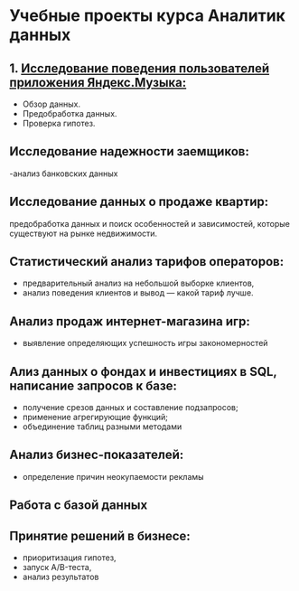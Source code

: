 # Учебные проекты курса Аналитик данных

## 1. [Исследование поведения пользователей приложения Яндекс.Музыка:](https://github.com/romanzaytsew/DA-projects/blob/main/Исследование%20поведения%20пользователей%20приложения%20Яндекс.Музыка)
- Обзор данных.
- Предобработка данных.
- Проверка гипотез.
## Исследование надежности заемщиков:
-анализ банковских данных
## Исследование данных о продаже квартир:
предобработка данных и поиск особенностей и зависимостей, которые существуют на рынке недвижимости.
## Статистический анализ тарифов операторов:
- предварительный анализ на небольшой выборке клиентов,
- анализ поведения клиентов и вывод — какой тариф лучше.
## Анализ продаж интернет-магазина игр:
- выявление определяющих успешность игры закономерностей
## Ализ данных о фондах и инвестициях в SQL, написание запросов к базе:
- получение срезов данных и составление подзапросов;
- применение агрегирующие функций;
- объединение таблиц разными методами
## Анализ бизнес-показателей:
- определение причин неокупаемости рекламы
## Работа с базой данных
## Принятие решений в бизнесе:
- приоритизация гипотез,
- запуск A/B-теста,
- анализ результатов
